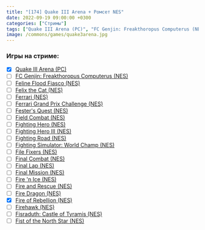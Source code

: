```yaml
---
title: "[174] Quake III Arena + Ромсет NES"
date: 2022-09-19 09:00:00 +0300
categories: ["Стримы"]
tags: ["Quake III Arena (PC)", "FC Genjin: Freakthoropus Computerus (NES)", "Feline Flood Fiasco (NES)", "Felix the Cat (NES)", "Ferrari (NES)", "Ferrari Grand Prix Challenge (NES)", "Fester's Quest (NES)", "Field Combat (NES)", "Fighting Hero (NES)", "Fighting Hero III (NES)", "Fighting Road (NES)", "Fighting Simulator: World Champ (NES)", "File Fixers (NES)", "Final Combat (NES)", "Final Lap (NES)", "Final Mission (NES)", "Fire 'n Ice (NES)", "Fire and Rescue (NES)", "Fire Dragon (NES)", "Fire of Rebellion (NES)", "Firehawk (NES)", "Fisraduth: Castle of Tyramis (NES)", "Fist of the North Star (NES)", "Игра пройдена"]
image: /commons/games/quake3arena.jpg
---
```


### Игры на стриме:
+ [x] [Quake III Arena (PC)](/tags/quake-iii-arena-pc)
+ [ ] [FC Genjin: Freakthoropus Computerus (NES)](/tags/fc-genjin-freakthoropus-computerus-nes)
+ [ ] [Feline Flood Fiasco (NES)](/tags/feline-flood-fiasco-nes)
+ [ ] [Felix the Cat (NES)](/tags/felix-the-cat-nes)
+ [ ] [Ferrari (NES)](/tags/ferrari-nes)
+ [ ] [Ferrari Grand Prix Challenge (NES)](/tags/ferrari-grand-prix-challenge-nes)
+ [ ] [Fester's Quest (NES)](/tags/fester-s-quest-nes)
+ [ ] [Field Combat (NES)](/tags/field-combat-nes)
+ [ ] [Fighting Hero (NES)](/tags/fighting-hero-nes)
+ [ ] [Fighting Hero III (NES)](/tags/fighting-hero-iii-nes)
+ [ ] [Fighting Road (NES)](/tags/fighting-road-nes)
+ [ ] [Fighting Simulator: World Champ (NES)](/tags/fighting-simulator-world-champ-nes)
+ [ ] [File Fixers (NES)](/tags/file-fixers-nes)
+ [ ] [Final Combat (NES)](/tags/final-combat-nes)
+ [ ] [Final Lap (NES)](/tags/final-lap-nes)
+ [ ] [Final Mission (NES)](/tags/final-mission-nes)
+ [ ] [Fire 'n Ice (NES)](/tags/fire-n-ice-nes)
+ [ ] [Fire and Rescue (NES)](/tags/fire-and-rescue-nes)
+ [ ] [Fire Dragon (NES)](/tags/fire-dragon-nes)
+ [x] [Fire of Rebellion (NES)](/tags/fire-of-rebellion-nes)
+ [ ] [Firehawk (NES)](/tags/firehawk-nes)
+ [ ] [Fisraduth: Castle of Tyramis (NES)](/tags/fisraduth-castle-of-tyramis-nes)
+ [ ] [Fist of the North Star (NES)](/tags/fist-of-the-north-star-nes)
